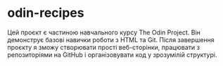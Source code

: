 # odin-recipes

Цей проєкт є частиною навчального курсу The Odin Project. Він демонструє базові навички роботи з HTML та Git. Після завершення проєкту я зможу створювати прості веб-сторінки, працювати з репозиторіями на GitHub і організовувати код у зрозумілій структурі.